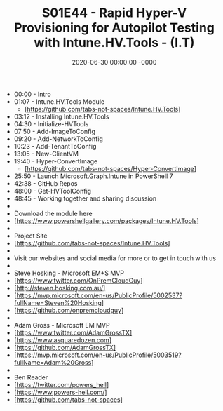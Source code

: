 ﻿---
layout: post
title: "S01E44 - Rapid Hyper-V Provisioning for Autopilot Testing with Intune.HV.Tools - (I.T)"
date: 2020-06-30 00:00:00 -0000
categories:
---
 * 00:00 - Intro 
 * 01:07 - Intune.HV.Tools Module
   - [https://github.com/tabs-not-spaces/Intune.HV.Tools]
 * 03:12 - Installing Intune.HV.Tools
 * 04:30 - Initialize-HVTools
 * 07:50 - Add-ImageToConfig
 * 09:20 - Add-NetworkToConfig
 * 10:23 - Add-TenantToConfig
 * 13:05 - New-ClientVM
 * 19:40 - Hyper-ConvertImage
   - [https://github.com/tabs-not-spaces/Hyper-ConvertImage]
 * 25:50 - Launch Microsoft.Graph.Intune in PowerShell 7
 * 42:38 - GitHub Repos
 * 48:00 - Get-HVToolConfig
 * 48:45 - Working together and sharing discussion 
 * 
 * Download the module here
 * [https://www.powershellgallery.com/packages/Intune.HV.Tools]
 * 
 * Project Site
 * [https://github.com/tabs-not-spaces/Intune.HV.Tools]
 * 
 * Visit our websites and social media for more or to get in touch with us
 * 
 * Steve Hosking - Microsoft EM+S MVP
 * [https://www.twitter.com/OnPremCloudGuy]
 * [http://steven.hosking.com.au/]
 * [https://mvp.microsoft.com/en-us/PublicProfile/5002537?fullName=Steven%20Hosking]
 * [https://github.com/onpremcloudguy]
 * 
 * Adam Gross - Microsoft EM MVP
 * [https://www.twitter.com/AdamGrossTX]
 * [https://www.asquaredozen.com]
 * [https://github.com/AdamGrossTX]
 * [https://mvp.microsoft.com/en-us/PublicProfile/5003519?fullName=Adam%20Gross]
 * 
 * Ben Reader
 * [https://twitter.com/powers_hell]
 * [https://www.powers-hell.com/]
 * [https://github.com/tabs-not-spaces]
